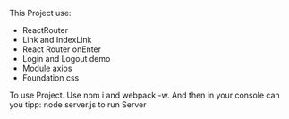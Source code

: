 This Project use:

- ReactRouter
- Link and IndexLink
- React Router onEnter
- Login and Logout demo
- Module axios
- Foundation css

To use Project. Use npm i and webpack -w. And then in your console can you tipp:
 node server.js to run Server
 